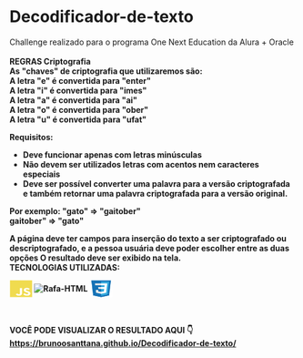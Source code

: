 # Decodificador-de-texto
Challenge realizado para o programa One Next Education da Alura + Oracle 
<br>
<br>
<strong> REGRAS Criptografia <strong> <br>
As "chaves" de criptografia que utilizaremos são: <br>
A letra "e" é convertida para "enter" <br>
A letra "i" é convertida para "imes" <br>
A letra "a" é convertida para "ai" <br>
A letra "o" é convertida para "ober" <br>
A letra "u" é convertida para "ufat" <br>

<strong> Requisitos: <strong> <br>
- Deve funcionar apenas com letras minúsculas <br>
- Não devem ser utilizados letras com acentos nem caracteres especiais <br>
- Deve ser possível converter uma palavra para a versão criptografada e também retornar uma palavra criptografada para a versão original. <br>

Por exemplo:
"gato" => "gaitober" <br>
gaitober" => "gato"
<br>
   
A página deve ter campos para inserção do texto a ser criptografado ou descriptografado, e a pessoa usuária deve poder escolher entre as duas opções
O resultado deve ser exibido na tela.
<br>
<strong> TECNOLOGIAS UTILIZADAS: <strong> <br>
<div>
   <img align="center" alt="Rafa-Js" height="30" width="40" src="https://raw.githubusercontent.com/devicons/devicon/master/icons/javascript/javascript-plain.svg">
  <img align="center" alt="Rafa-HTML" height="30" width="40" src="https://cdn.jsdelivr.net/gh/devicons/devicon/icons/html5/html5-original-wordmark.svg">
  <img align="center" alt="Rafa-CSS" height="30" width="40" src="https://raw.githubusercontent.com/devicons/devicon/master/icons/css3/css3-original.svg">
 </div>
  <br>
  <br>
  
VOCÊ PODE VISUALIZAR O RESULTADO AQUI 👇<br>
https://brunoosanttana.github.io/Decodificador-de-texto/
